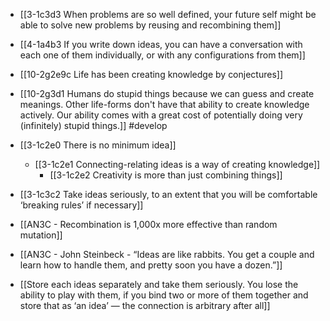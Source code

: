 - [[3-1c3d3 When problems are so well defined, your future self might be able to solve new problems by reusing and recombining them]]
- [[4-1a4b3 If you write down ideas, you can have a conversation with each one of them individually, or with any configurations from them]]
- [[10-2g2e9c Life has been creating knowledge by conjectures]]

- [[10-2g3d1 Humans do stupid things because we can guess and create meanings. Other life-forms don't have that ability to create knowledge actively. Our ability comes with a great cost of potentially doing very (infinitely) stupid things.]] #develop

- [[3-1c2e0 There is no minimum idea]]
	- [[3-1c2e1 Connecting-relating ideas is a way of creating knowledge]]
		- [[3-1c2e2 Creativity is more than just combining things]]

- [[3-1c3c2 Take ideas seriously, to an extent that you will be comfortable ‘breaking rules’ if necessary]]

- [[AN3C - Recombination is 1,000x more effective than random mutation]]
- [[AN3C - John Steinbeck - “Ideas are like rabbits. You get a couple and learn how to handle them, and pretty soon you have a dozen.”]]

- [[Store each ideas separately and take them seriously. You lose the ability to play with them, if you bind two or more of them together and store that as ‘an idea’ — the connection is arbitrary after all]]
